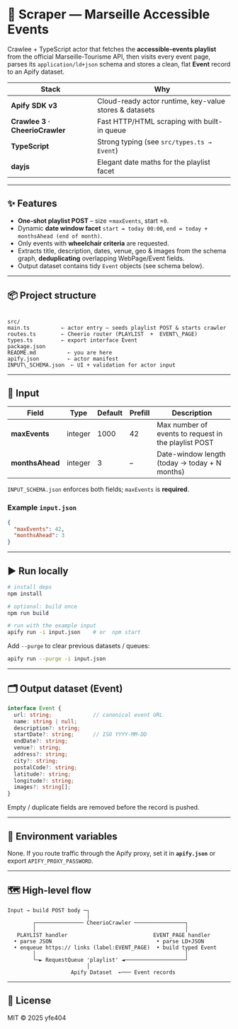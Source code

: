 # 🧭 Scraper — Marseille Accessible Events

Crawlee + TypeScript actor that fetches the **accessible-events playlist** from the official
Marseille-Tourisme API, then visits every event page, parses its
`application/ld+json` schema and stores a clean, flat **Event** record to
an Apify dataset.

| Stack | Why |
|-------|-----|
| **Apify SDK v3** | Cloud-ready actor runtime, key-value stores & datasets |
| **Crawlee 3 · CheerioCrawler** | Fast HTTP/HTML scraping with built-in queue |
| **TypeScript** | Strong typing (see `src/types.ts → Event`) |
| **dayjs** | Elegant date maths for the playlist facet |

---

## ✨ Features

* **One-shot playlist POST** – size =`maxEvents`, start =`0`.
* Dynamic **date window facet**
  `start = today 00:00`, `end = today + monthsAhead (end of month)`.
* Only events with **wheelchair criteria** are requested.
* Extracts title, description, dates, venue, geo & images from the
  schema graph, **deduplicating** overlapping WebPage/Event fields.
* Output dataset contains tidy `Event` objects (see schema below).

---

## 📦 Project structure

```

src/
main.ts          ⇠ actor entry – seeds playlist POST & starts crawler
routes.ts        ⇠ Cheerio router (PLAYLIST  +  EVENT\_PAGE)
types.ts         ⇠ export interface Event
package.json
README.md          ⇠ you are here
apify.json         ⇠ actor manifest
INPUT\_SCHEMA.json  ⇠ UI + validation for actor input

````

---

## 🔧 Input

| Field | Type | Default | Prefill | Description |
|-------|------|---------|---------|-------------|
| **maxEvents** | integer | 1000 | 42 | Max number of events to request in the playlist POST |
| **monthsAhead** | integer | 3 | – | Date-window length (today → today + N months) |

`INPUT_SCHEMA.json` enforces both fields; `maxEvents` is **required**.

### Example `input.json`

```json
{
  "maxEvents": 42,
  "monthsAhead": 3
}
````

---

## ▶️ Run locally

```bash
# install deps
npm install

# optional: build once
npm run build

# run with the example input
apify run -i input.json    # or  npm start
```

Add `--purge` to clear previous datasets / queues:

```bash
apify run --purge -i input.json
```

---

## 🗂 Output dataset (Event)

```ts
interface Event {
  url: string;             // canonical event URL
  name: string | null;
  description?: string;
  startDate?: string;      // ISO YYYY-MM-DD
  endDate?: string;
  venue?: string;
  address?: string;
  city?: string;
  postalCode?: string;
  latitude?: string;
  longitude?: string;
  images?: string[];
}
```

Empty / duplicate fields are removed before the record is pushed.

---

## 🔑 Environment variables

None.
If you route traffic through the Apify proxy, set it in **`apify.json`**
or export `APIFY_PROXY_PASSWORD`.

---

## 🗺️ High-level flow

```text
Input → build POST body ─┐
                         │
        ┌─────────────── CheerioCrawler ────────────────┐
        │                                               │
   PLAYLIST handler                           EVENT_PAGE handler
  • parse JSON                                 • parse LD+JSON
  • enqueue https:// links (label:EVENT_PAGE)  • build typed Event
        │                                               │
        └─► RequestQueue 'playlist' ◄───────────────────┘
                         │
                    Apify Dataset  ←─── Event records
```

---

## 📝 License

MIT © 2025 yfe404

